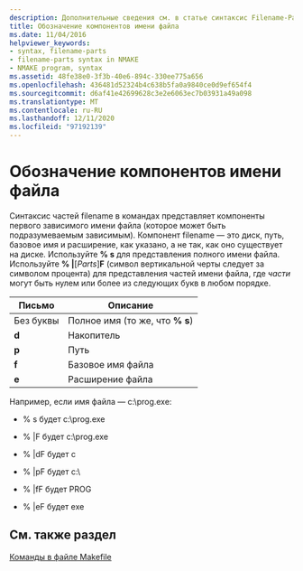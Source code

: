 ```yaml
---
description: Дополнительные сведения см. в статье синтаксис Filename-Parts
title: Обозначение компонентов имени файла
ms.date: 11/04/2016
helpviewer_keywords:
- syntax, filename-parts
- filename-parts syntax in NMAKE
- NMAKE program, syntax
ms.assetid: 48fe38e0-3f3b-40e6-894c-330ee775a656
ms.openlocfilehash: 436481d52324b4c638b5fa0a9840ce0d9ef654f4
ms.sourcegitcommit: d6af41e42699628c3e2e6063ec7b03931a49a098
ms.translationtype: MT
ms.contentlocale: ru-RU
ms.lasthandoff: 12/11/2020
ms.locfileid: "97192139"
---
```

# <a name="filename-parts-syntax"></a>Обозначение компонентов имени файла

Синтаксис частей filename в командах представляет компоненты первого зависимого имени файла (которое может быть подразумеваемым зависимым). Компонент filename — это диск, путь, базовое имя и расширение, как указано, а не так, как оно существует на диске. Используйте **% s** для представления полного имени файла. Используйте **% &#124;**[*Parts*]**F** (символ вертикальной черты следует за символом процента) для представления частей имени файла, где *части* могут быть нулем или более из следующих букв в любом порядке.

|Письмо|Описание|
|------------|-----------------|
|Без буквы|Полное имя (то же, что **% s**)|
|**d**|Накопитель|
|**p**|Путь|
|**f**|Базовое имя файла|
|**e**|Расширение файла|

Например, если имя файла — c:\prog.exe:

- % s будет c:\prog.exe

- % &#124;F будет c:\prog.exe

- % &#124;dF будет c

- % &#124;pF будет c:\

- % &#124;fF будет PROG

- % &#124;eF будет exe

## <a name="see-also"></a>См. также раздел

[Команды в файле Makefile](commands-in-a-makefile.md)
